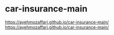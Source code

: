 # car-insurance-main
https://ayehmozaffari.github.io/car-insurance-main/
https://ayehmozaffari.github.io/car-insurance-main/
